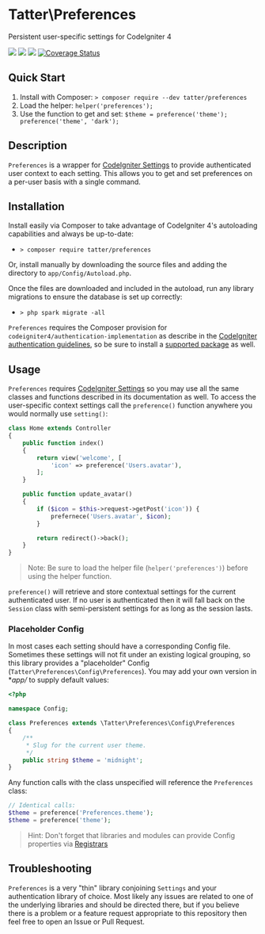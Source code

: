 # Tatter\Preferences
Persistent user-specific settings for CodeIgniter 4

[![](https://github.com/tattersoftware/codeigniter4-preferences/workflows/PHPUnit/badge.svg)](https://github.com/tattersoftware/codeigniter4-preferences/actions/workflows/test.yml)
[![](https://github.com/tattersoftware/codeigniter4-preferences/workflows/PHPStan/badge.svg)](https://github.com/tattersoftware/codeigniter4-preferences/actions/workflows/analyze.yml)
[![](https://github.com/tattersoftware/codeigniter4-preferences/workflows/Deptrac/badge.svg)](https://github.com/tattersoftware/codeigniter4-preferences/actions/workflows/inspect.yml)
[![Coverage Status](https://coveralls.io/repos/github/tattersoftware/codeigniter4-preferences/badge.svg?branch=develop)](https://coveralls.io/github/tattersoftware/codeigniter4-preferences?branch=develop)

## Quick Start

1. Install with Composer: `> composer require --dev tatter/preferences`
2. Load the helper: `helper('preferences');`
3. Use the function to get and set: `$theme = preference('theme'); preference('theme', 'dark');`

## Description

`Preferences` is a wrapper for [CodeIgniter Settings](https://github.com/codeigniter4/settings)
to provide authenticated user context to each setting. This allows you to get and set preferences
on a per-user basis with a single command.

## Installation

Install easily via Composer to take advantage of CodeIgniter 4's autoloading capabilities
and always be up-to-date:
* `> composer require tatter/preferences`

Or, install manually by downloading the source files and adding the directory to
`app/Config/Autoload.php`.

Once the files are downloaded and included in the autoload, run any library migrations
to ensure the database is set up correctly:
* `> php spark migrate -all`

`Preferences` requires the Composer provision for `codeigniter4/authentication-implementation` as describe in the
[CodeIgniter authentication guidelines](https://codeigniter4.github.io/CodeIgniter4/extending/authentication.html),
so be sure to install a [supported package](https://packagist.org/providers/codeigniter4/authentication-implementation)
as well.

## Usage

`Preferences` requires [CodeIgniter Settings](https://github.com/codeigniter4/settings) so
you may use all the same classes and functions described in its documentation as well. To
access the user-specific context settings call the `preference()` function anywhere you would
normally use `setting()`:
```php
class Home extends Controller
{
    public function index()
    {
        return view('welcome', [
            'icon' => preference('Users.avatar'),
        ];
    }

    public function update_avatar()
    {
        if ($icon = $this->request->getPost('icon')) {
            prefernece('Users.avatar', $icon);
        }

        return redirect()->back();
    }
}
```

> Note: Be sure to load the helper file (`helper('preferences')`) before using the helper function.

`preference()` will retrieve and store contextual settings for the current authenticated user.
If no user is authenticated then it will fall back on the `Session` class with semi-persistent
settings for as long as the session lasts.

### Placeholder Config

In most cases each setting should have a corresponding Config file. Sometimes these settings
will not fit under an existing logical grouping, so this library provides a "placeholder"
Config (`Tatter\Preferences\Config\Preferences`). You may add your own version in **app/* to
supply default values:
```php
<?php

namespace Config;

class Preferences extends \Tatter\Preferences\Config\Preferences
{
    /**
     * Slug for the current user theme.
     */
    public string $theme = 'midnight';
}
```

Any function calls with the class unspecified will reference the `Preferences` class:
```php
// Identical calls:
$theme = preference('Preferences.theme');
$theme = preference('theme');
```

> Hint: Don't forget that libraries and modules can provide Config properties via [Registrars](https://codeigniter.com/user_guide/general/configuration.html#registrars)

## Troubleshooting

`Preferences` is a very "thin" library conjoining `Settings` and your authentication library
of choice. Most likely any issues are related to one of the underlying libraries and should
be directed there, but if you believe there is a problem or a feature request appropriate to
this repository then feel free to open an Issue or Pull Request.
